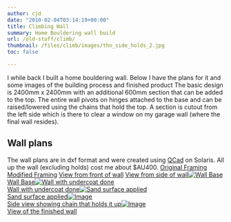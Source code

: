 ```yaml
---
author: cjd
date: "2010-02-04T03:14:19+00:00"
title: Climbing Wall
summary: Home Bouldering wall build
url: /old-stuff/climb/
thumbnail: /files/climb/images/thn_side_holds_2.jpg
toc: false

---
```

I while back I built a home bouldering wall.
Below I have the plans for it and some images of the building process and finished product
The basic design is 2400mm x 2400mm with an additional 600mm section that can be added to the top.
The entire wall pivots on hinges attached to the base and can be raised/lowered using the chains that hold the top.
A section is cutout from the left side which is there to clear a window on my garage wall (where the final wall resides).

## Wall plans

The wall plans are in dxf format and were created using [QCad](www.qcad.org) on Solaris.
All up the wall (excluding holds) cost me about $AU400.
[Original Framing](/files/climb/Wall_frame.dxf) [Modified Framing](/files/climb/Wall_frame_new.dxf) [View from front of wall](/files/climb/Wall_front.dxf) [View from side of wall](/files/climb/Wall_side.dxf)[![Wall Base](/files/climb/images/thn_base.jpg)\
Wall Base](/files/climb/images/base.jpg)[![Wall with undercoat done](/files/climb/images/thn_side_white.jpg)\
Wall with undercoat done](/files/climb/images/side_white.jpg)[![Sand surface applied](/files/climb/images/thn_side_sand.jpg)\
Sand surface applied](/files/climb/images/side_sand.jpg)[![Image](/files/climb/images/thn_chain.jpg)\
Side view showing chain that holds it up](/files/climb/images/chain.jpg)[![Image](/files/climb/images/thn_side_holds_2.jpg)\
View of the finished wall](/files/climb/images/side_holds_2.jpg)
